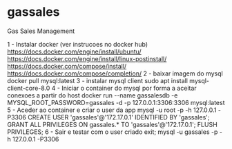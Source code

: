 # gassales
Gas Sales Management


1 - Instalar docker (ver instrucoes no docker hub)
	https://docs.docker.com/engine/install/ubuntu/
	https://docs.docker.com/engine/install/linux-postinstall/
	https://docs.docker.com/compose/install/
	https://docs.docker.com/compose/completion/
2 - baixar imagem do mysql
	docker pull mysql:latest
3 - instalar mysql client
	sudo apt install mysql-client-core-8.0 
4 - Iniciar o container do mysql por forma a aceitar conexoes a partir do host
	docker run --name gassalesdb -e MYSQL_ROOT_PASSWORD=gassales -d -p 127.0.0.1:3306:3306 mysql:latest
5 - Aceder ao container e criar o user da app
	mysql -u root -p -h 127.0.0.1 -P3306
	CREATE USER 'gassales'@'172.17.0.1' IDENTIFIED BY 'gassales';
	GRANT ALL PRIVILEGES ON gassales.* TO 'gassales'@'172.17.0.1';
	FLUSH PRIVILEGES;
6 - Sair e testar com o user criado
	exit;
	mysql -u gassales -p -h 127.0.0.1 -P3306

